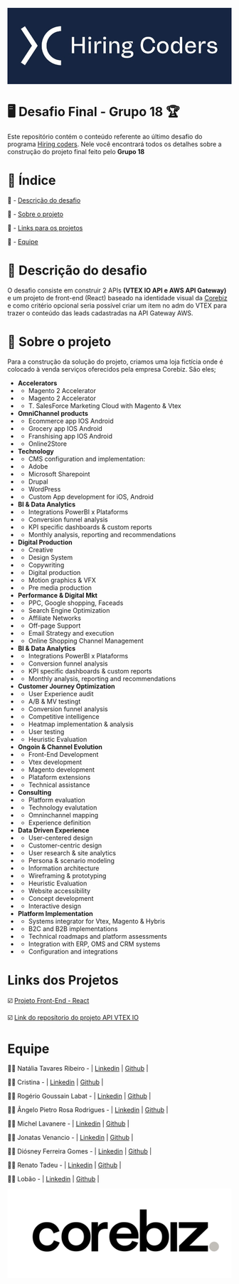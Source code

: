 ![logo-hiring-coders](https://github.com/diosneygomes/desafio-final-gama-academy-vtex/blob/main/logo-hiring-coders.png)

# :desktop_computer: Desafio Final - Grupo 18 :trophy:

Este repositório contém o conteúdo referente ao último desafio do programa <a href="https://www.hiringcoders.com.br/">Hiring coders</a>.
Nele você encontrará todos os detalhes sobre a construção do projeto final feito pelo **Grupo 18**

# :notebook: Índice

<a name="ancora"></a>
:pushpin: - [Descrição do desafio](#ancora1)

:pushpin: - [Sobre o projeto](#ancora2)

:pushpin: - [Links para os projetos](#ancora3)

:pushpin: - [Equipe](#ancora4)

<a id="ancora1"></a>
# :open_book: Descrição do desafio

O desafio consiste em construir 2 APIs **(VTEX IO API e AWS API Gateway)** e um projeto de front-end (React) baseado na identidade visual da <a href="https://www.corebiz.ag/pt/">Corebiz</a> e como critério opcional seria possível criar um item no adm do VTEX para trazer o conteúdo das leads cadastradas na API Gateway AWS.

<a id="ancora2"></a>
# :open_book: Sobre o projeto

Para a construção da solução do projeto, criamos uma loja fictícia onde é colocado à venda serviços oferecidos pela empresa Corebiz. São eles;

* **Accelerators**
* * Magento 2 Accelerator
* * Magento 2 Accelerator
* * T. SalesForce Marketing Cloud with Magento & Vtex
* **OmniChannel products**
* * Ecommerce app IOS Android
* * Grocery app IOS Android
* * Franshising app IOS Android
* * Online2Store
* **Technology**
* * CMS configuration and implementation:
* * Adobe
* * Microsoft Sharepoint
* * Drupal
* * WordPress
* * Custom App development for iOS, Android
* **BI & Data Analytics**
* * Integrations PowerBI x Plataforms
* * Conversion funnel analysis
* * KPI specific dashboards &amp; custom reports
* * Monthly analysis, reporting and recommendations
* **Digital Production**
* *  Creative
* *  Design System
* *  Copywriting
* *  Digital production
* *  Motion graphics & VFX
* *  Pre media production
*  **Performance & Digital Mkt**
* * PPC, Google shopping, Faceads
* * Search Engine Optimization
* * Affiliate Networks
* * Off-page Support
* * Email Strategy and execution
* * Online Shopping Channel Management
*  **BI & Data Analytics**
* * Integrations PowerBI x Plataforms
* * Conversion funnel analysis
* * KPI specific dashboards & custom reports
* * Monthly analysis, reporting and recommendations
*  **Customer Journey Optimization**
* * User Experience audit
* * A/B & MV testingt
* * Conversion funnel analysis
* * Competitive intelligence
* * Heatmap implementation & analysis
* * User testing
* * Heuristic Evaluation
* **Ongoin & Channel Evolution**
* * Front-End Development
* * Vtex development
* * Magento development
* * Plataform extensions
* * Technical assistance
* **Consulting**
* * Platform evaluation
* * Technology evalutation
* * Omninchannel mapping
* * Experience definition
* **Data Driven Experience**
* * User-centered design
* * Customer-centric design
* * User research & site analytics
* * Persona & scenario modeling
* * Information architecture
* * Wireframing & prototyping
* * Heuristic Evaluation
* * Website accessibility
* * Concept development
* * Interactive design
* **Platform Implementation**
* * Systems integrator for Vtex, Magento & Hybris
* * B2C and B2B implementations
* * Technical roadmaps and platform assessments
* * Integration with ERP, OMS and CRM systems
* * Configuration and integrations

<a id="ancora3"></a>
# Links dos Projetos

:ballot_box_with_check: <a href="https://github.com/devlobao84/desafio-0318-hcnew">Projeto Front-End - React</a>

:ballot_box_with_check: <a href="https://github.com/diosneygomes/desafio-final-api-vtex">Link do reposítorio do projeto API VTEX IO</a>


<a id="ancora4"></a>
# Equipe

:pouting_woman: Natália Tavares Ribeiro - | <a href="">Linkedin</a> | <a href ="">Github</a> |

:pouting_woman: Cristina - | <a href="">Linkedin</a> | <a href ="">Github</a> |

:pouting_man: Rogério Goussain Labat - | <a href="https://www.linkedin.com/in/rogerio-goussain-labat-1405207/">Linkedin</a> | <a href ="https://github.com/rogeriolabat">Github</a> |

:pouting_man: Ângelo Pietro Rosa Rodrigues - | <a href="">Linkedin</a> | <a href ="">Github</a> |

:pouting_man: Michel Lavanere - | <a href="">Linkedin</a> | <a href ="">Github</a> |

:pouting_man: Jonatas Venancio - | <a href="https://www.linkedin.com/in/jonatas-venancio-dev/">Linkedin</a> | <a href ="https://github.com/jovenan">Github</a> |

:pouting_man: Diósney Ferreira Gomes - | <a href="https://www.linkedin.com/in/diosneygomes">Linkedin</a> | <a href ="https://github.com/diosneygomes">Github</a> |

:pouting_man: Renato Tadeu - | <a href="https://www.linkedin.com/in/renato-tadeu-a7b935213/">Linkedin</a> | <a href ="https://github.com/rtof83">Github</a> |

:pouting_man: Lobão - | <a href="">Linkedin</a> | <a href ="">Github</a> |

![logo-corebiz](https://github.com/diosneygomes/desafio-final-gama-academy-vtex/blob/main/LOGO_COREBIZ.png)
